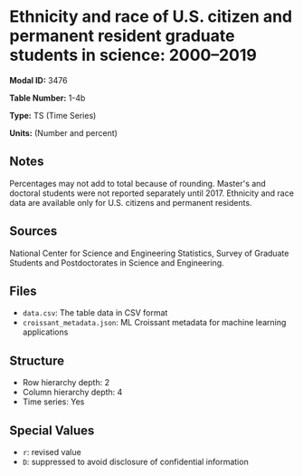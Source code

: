 # Ethnicity and race of U.S. citizen and permanent resident graduate students in science: 2000–2019

**Modal ID:** 3476

**Table Number:** 1-4b

**Type:** TS (Time Series)

**Units:** (Number and percent)

## Notes

Percentages may not add to total because of rounding. Master's and doctoral students were not reported separately until 2017. Ethnicity and race data are available only for U.S. citizens and permanent residents.

## Sources

National Center for Science and Engineering Statistics, Survey of Graduate Students and Postdoctorates in Science and Engineering.

## Files

- `data.csv`: The table data in CSV format
- `croissant_metadata.json`: ML Croissant metadata for machine learning applications

## Structure

- Row hierarchy depth: 2
- Column hierarchy depth: 4
- Time series: Yes

## Special Values

- `r`: revised value
- `D`: suppressed to avoid disclosure of confidential information
